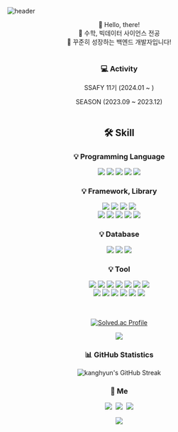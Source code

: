 ![header](https://capsule-render.vercel.app/api?type=rounded&color=0:fc466b,100:3f5efb&height=200&section=header&text=kkanghyuny's%20github&fontSize=70&fontColor=ffffff)


<div align="center">  
👋 Hello, there! <br>
🌟 수학, 빅데이터 사이언스 전공  <br>
💫 꾸준히 성장하는 백엔드 개발자입니다!
<br><br>

<h3 align="center"> 💻 Activity </h3>

SSAFY 11기 (2024.01 ~ )

SEASON (2023.09 ~ 2023.12)
<br><br>

<h2 align="center"> 🛠 Skill </h2>

<h3 align="center"> 💡 Programming Language </h3>
<div align="center">
  <img src="https://img.shields.io/badge/Java-ED8B00?style=flat-square&logo=openjdk&logoColor=white">
  <img src="https://img.shields.io/badge/JavaScript-F7DF1E?style=flat-square&logo=javascript&logoColor=white">
  <img src="https://img.shields.io/badge/Python-3776AB?style=flat-square&logo=python&logoColor=white">
  <img src="https://img.shields.io/badge/R-276DC3?style=flat-square&logo=R&logoColor=white">
  <img src="https://img.shields.io/badge/SAS-0086A8?style=flat-square&logo=SAS&logoColor=white">
</div>

<h3 align="center"> 💡 Framework, Library </h3>
<div align="center">
  <img src="https://img.shields.io/badge/Spring-6DB33F?style=flat-square&logo=spring&logoColor=white">
  <img src="https://img.shields.io/badge/Spring%20Boot-6DB33F?style=flat-square&logo=springboot&logoColor=white">
  <img src="https://img.shields.io/badge/Spring%20Data%20JPA-6DB33F?style=flat-square&logo=spring&logoColor=white">
  <img src="https://img.shields.io/badge/JSP-007396?style=flat-square&logo=jsp&logoColor=white">
  <br>
  <img src="https://img.shields.io/badge/React-61DAFB?style=flat-square&logo=react&logoColor=white">
  <img src="https://img.shields.io/badge/Vue-4FC08D?style=flat-square&logo=vuedotjs&logoColor=white">
  <img src="https://img.shields.io/badge/Angular-DD0031?style=flat-square&logo=angular&logoColor=white">
  <img src="https://img.shields.io/badge/Node.js-339933?style=flat-square&logo=nodedotjs&logoColor=white">
  <img src="https://img.shields.io/badge/Express.js-000000?style=flat-square&logo=express&logoColor=white">
</div>

<h3 align="center"> 💡 Database </h3>
<div align="center">
  <img src="https://img.shields.io/badge/MySQL-4479A1?style=flat-square&logo=MySQL&logoColor=white">
  <img src="https://img.shields.io/badge/Redis-DC382D?style=flat-square&logo=Redis&logoColor=white">
  <img src="https://img.shields.io/badge/MongoDB-47A248?style=flat-square&logo=mongodb&logoColor=white">
</div>

<h3 align="center"> 💡 Tool </h3>
<div align="center">
  <img src="https://img.shields.io/badge/Ubuntu-E95420?style=flat-square&logo=ubuntu&logoColor=white">
  <img src="https://img.shields.io/badge/Docker-2496ED?style=flat-square&logo=Docker&logoColor=white">
  <img src="https://img.shields.io/badge/GitHub-181717?style=flat-square&logo=GitHub&logoColor=white">
  <img src="https://img.shields.io/badge/Notion-000000?style=flat-square&logo=Notion&logoColor=white">
  <img src="https://img.shields.io/badge/Jira-0052CC?style=flat-square&logo=Jira&logoColor=white">
  <img src="https://img.shields.io/badge/Swagger-%23Clojure?style=flat-square&logo=swagger&logoColor=white">
  <img src="https://img.shields.io/badge/Mattermost-0072C6?style=flat-square&logo=Mattermost&logoColor=white">
  <br>
  <img src="https://img.shields.io/badge/Figma-F24E1E?style=flat-square&logo=Figma&logoColor=white">
  <img src="https://img.shields.io/badge/Eclipse%20IDE-2C2255?style=flat-square&logo=EclipseIDE&logoColor=white">
  <img src="https://img.shields.io/badge/IntelliJ%20IDEA-000000?style=flat-square&logo=IntelliJIDEA&logoColor=white">
  <img src="https://img.shields.io/badge/Visual%20Studio%20Code-007ACC?style=flat-square&logo=VisualStudioCode&logoColor=white">
  <img src="https://img.shields.io/badge/GitLab-FC6D26?style=flat-square&logo=gitlab&logoColor=white">
  <img src="https://img.shields.io/badge/Git-%23F05033.svg?style=flat-square&logo=git&logoColor=white">
</div>

<br><br>
[![Solved.ac Profile](http://mazassumnida.wtf/api/v2/generate_badge?boj=lkh0131)](https://solved.ac/lkh0131)

<img src="http://mazandi.herokuapp.com/api?handle=lkh0131&theme=warm"/>

<h3 align="center"> 📊 GitHub Statistics </h3>

![kanghyun's GitHub Streak](https://github-readme-streak-stats.herokuapp.com/?user=kkanghyuny&theme=radical)

<h3 align="center"> 👀 Me </h3>

<p align="center">
  <a href="https://www.notion.so/Kanghyun-Lee-41b50e169e11402babfc355e0addd706?pvs=4"><img src="https://img.shields.io/badge/Notion-000000?style=flat-square&logo=notion&logoColor=white"></a>&nbsp
  <a href="https://www.instagram.com/kkanghyuny/"><img src="https://img.shields.io/badge/Instagram-E4405F?style=flat-square&logo=Instagram&logoColor=white&link=https://www.instagram.com/kkanghyuny/"/></a>&nbsp
  <a href="mailto:lkh000131@naver.com"><img src="https://img.shields.io/badge/Gmail-d14836?style=flat-square&logo=Gmail&logoColor=white&link=lkh000131@naver.com"/></a>
</p>

<p align="center">
  <a href="https://hits.seeyoufarm.com"><img src="https://hits.seeyoufarm.com/api/count/incr/badge.svg?url=https%3A%2F%2Fgithub.com%2Fkkanghyuny&count_bg=%236a82fb&title_bg=%23757575&icon=github.svg&icon_color=%23ffffff&title=hits&edge_flat=false"/></a>
</p>



